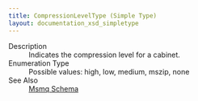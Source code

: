 ```yaml
---
title: CompressionLevelType (Simple Type)
layout: documentation_xsd_simpletype
---
```

<dl>
  <dt>Description</dt>
  <dd>                         Indicates the compression level for a cabinet.                     </dd>
  <dt>Enumeration Type</dt>
  <dd>Possible values: high, low, medium, mszip, none</dd>
  <dt>See Also</dt>
  <dd>
    <a href="../msmq">Msmq Schema</a>
  </dd>
</dl>
